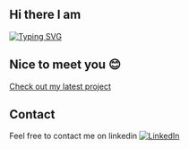 ## Hi there I am

[![Typing SVG](https://readme-typing-svg.demolab.com?font=Fira+Code&weight=500&size=22&pause=1000&color=DA18FF&width=435&lines=Yazdan+Rasoulzadeh)](https://git.io/typing-svg)

## Nice to meet you 😊

[Check out my latest project](https://github.com/YazRaso/placeholder) <!--latest-project-->

## Contact
Feel free to contact me on linkedin
[![LinkedIn](https://img.shields.io/badge/LinkedIn-blue?logo=linkedin&logoColor=white)](https://www.linkedin.com/in/yaz-raso/)

<!--
**YazRaso/YazRaso** is a ✨ _special_ ✨ repository because its `README.md` (this file) appears on your GitHub profile.

Here are some ideas to get you started:

- 🔭 I’m currently working on ...
- 🌱 I’m currently learning ...
- 👯 I’m looking to collaborate on ...
- 🤔 I’m looking for help with ...
- 💬 Ask me about ...
- 📫 How to reach me: ...
- 😄 Pronouns: ...
- ⚡ Fun fact: ...
-->
